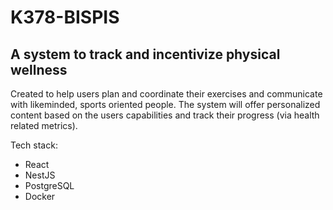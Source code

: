 # K378-BISPIS

## A system to track and incentivize physical wellness

Created to help users plan and coordinate their exercises and communicate with likeminded, sports oriented people. The system will offer personalized content based on the users capabilities and track their progress (via health related metrics).

Tech stack:
- React
- NestJS
- PostgreSQL
- Docker

